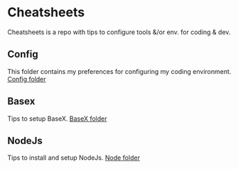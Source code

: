 # Cheatsheets
Cheatsheets is a repo with tips to configure tools &/or env. for coding & dev.

## Config
This folder contains my preferences for configuring my coding environment. [Config folder](config)


## Basex
Tips to setup BaseX. [BaseX folder](basex/basex.md)

## NodeJs
Tips to install and setup NodeJs. [Node folder](nodejs/node.md)
